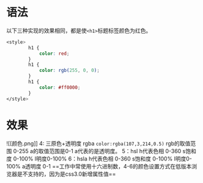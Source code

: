 # 语法
以下三种实现的效果相同，都是使`<h1>`标题标签颜色为红色。
```css
<style>
        h1 {
            color: red;
        }
        h1 {
            color: rgb(255, 0, 0);
        }
        h1 {
            color: #ff0000;
        }
</style>
```

# 效果
![[颜色.png]]
4: 三原色+透明度 rgba  `color:rgba(107,3,214,0.5)`  rgb的取值范围 0-255  a的取值范围是0-1  a代表的是透明度。
5：hsl  h代表色相 0-360 s饱和度 0-100% l明度0-100%
6：hsla  h代表色相 0-360 s饱和度 0-100% l明度0-100% a透明度 0-1
==工作中常使用十六进制数，4-6的颜色设置方式在低版本浏览器是不支持的，因为是css3.0新增属性值==